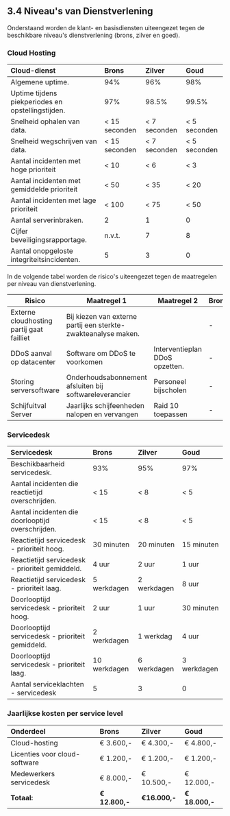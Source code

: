 ## 3.4 Niveau's van Dienstverlening

Onderstaand worden de klant- en basisdiensten uiteengezet tegen de beschikbare niveau's dienstverlening (brons, zilver en goed).

### Cloud Hosting

| Cloud-dienst                                      | Brons         | Zilver       | Goud         |
| :-----------                                      | :----         | :-----       | :---         |
| Algemene uptime.                                  | 94%           | 96%          | 98%          |
| Uptime tijdens piekperiodes en opstellingstijden. | 97%           | 98.5%        | 99.5%        |
| Snelheid ophalen van data.                        | < 15 seconden | < 7 seconden | < 5 seconden |
| Snelheid wegschrijven van data.                   | < 15 seconden | < 7 seconden | < 5 seconden |
| Aantal incidenten met hoge prioriteit             | < 10          | < 6          | < 3          |
| Aantal incidenten met gemiddelde prioriteit       | < 50          | < 35         | < 20         |
| Aantal incidenten met lage prioriteit             | < 100         | < 75         | < 50         |
| Aantal serverinbraken.                            | 2             | 1            | 0            |
| Cijfer beveiligingsrapportage.                    | n.v.t.        | 7            | 8            |
| Aantal onopgeloste integriteitsincidenten.        | 5             | 3            | 0            |

In de volgende tabel worden de risico's uiteengezet tegen de maatregelen per niveau van dienstverlening.

| Risico                                    | Maatregel 1                                                    | Maatregel 2                    | Bronze | Silver | Gold  |
| ---                                       | ---                                                            | ---                            | ---    | ---    | ---   |
| Externe cloudhosting partij gaat failliet | Bij kiezen van externe partij een sterkte-zwakteanalyse maken. |                                | -      | 1      | 1     |
| DDoS aanval op datacenter                 | Software om DDoS te voorkomen                                  | Interventieplan DDoS opzetten. | -      | 1      | 1 & 2 |
| Storing serversoftware                    | Onderhoudsabonnement afsluiten bij softwareleverancier         | Personeel bijscholen           | -      | 1      | 1 & 2 |
| Schijfuitval Server                       | Jaarlijks schijfeenheden nalopen en vervangen                  | Raid 10 toepassen              | -      | 1      | 1 & 2 |

### Servicedesk

| Servicedesk                                       | Brons        | Zilver      | Goud        |
| :----------                                       | :----        | :-----      | :---        |
| Beschikbaarheid servicedesk.                      | 93%          | 95%         | 97%         |
| Aantal incidenten die reactietijd overschrijden.  | < 15         | < 8         | < 5         |
| Aantal incidenten die doorlooptijd overschrijden. | < 15         | < 8         | < 5         |
| Reactietijd servicedesk - prioriteit hoog.        | 30 minuten   | 20 minuten  | 15 minuten  |
| Reactietijd servicedesk - prioriteit gemiddeld.   | 4 uur        | 2 uur       | 1 uur       |
| Reactietijd servicedesk - prioriteit laag.        | 5 werkdagen  | 2 werkdagen | 8 uur       |
| Doorlooptijd servicedesk - prioriteit hoog.       | 2 uur        | 1 uur       | 30 minuten  |
| Doorlooptijd servicedesk - prioriteit gemiddeld.  | 2 werkdagen  | 1 werkdag   | 4 uur       |
| Doorlooptijd servicedesk - prioriteit laag.       | 10 werkdagen | 6 werkdagen | 3 werkdagen |
| Aantal serviceklachten - servicedesk              | 5            | 3           | 0           |

### Jaarlijkse kosten per service level

| Onderdeel                                       | Brons          | Zilver        | Goud           |
| :---                                            | :-----         | :-----        | :---           |
| Cloud-hosting                                   | € 3.600,-      | € 4.300,-     | € 4.800,-      |
| Licenties voor cloud-software                   | € 1.200,-      | € 1.200,-     | € 1.200,-      |
| Medewerkers servicedesk                         | € 8.000,-      | € 10.500,-    | € 12.000,-     |
| <div style="te-t-align:right">__Totaal:__</div> | __€ 12.800,-__ | __€16.000,-__ | __€ 18.000,-__ |
